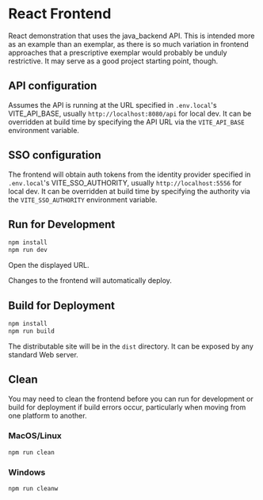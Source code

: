 # React Frontend

React demonstration that uses the java_backend API.  This is intended more as an example than an exemplar,
as there is so much variation in frontend approaches that a prescriptive exemplar would probably be unduly
restrictive. It may serve as a good project starting point, though.

## API configuration
Assumes the API is running at the URL specified in `.env.local`'s VITE_API_BASE, usually `http://localhost:8080/api` for local dev. It can be
overridden at build time by specifying the API URL via the `VITE_API_BASE` environment variable.

## SSO configuration
The frontend will obtain auth tokens from the identity provider specified in `.env.local`'s VITE_SSO_AUTHORITY,
usually `http://localhost:5556` for local dev. It can be overridden at build time by specifying the authority
via the `VITE_SSO_AUTHORITY` environment variable.

## Run for Development
```bash
npm install
npm run dev
```

Open the displayed URL.

Changes to the frontend will automatically deploy.

## Build for Deployment
```bash
npm install
npm run build
```

The distributable site will be in the `dist` directory.  It can be exposed by any standard Web server.

## Clean

You may need to clean the frontend before you can run for development or build for deployment if build errors occur, 
particularly when moving from one platform to another.

### MacOS/Linux
```shell
npm run clean
```
### Windows
```shell
npm run cleanw
```
